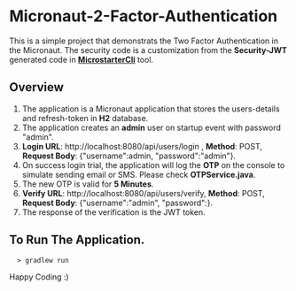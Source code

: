# Micronaut-2-Factor-Authentication

This is a simple project that demonstrats the Two Factor Authentication in the Micronaut. The security code is a customization from the **Security-JWT** generated code in **[MicrostarterCli](https://github.com/hashimati/MicrostarterCli)** tool. 

## Overview
1. The application is a Micronaut application that stores the users-details and refresh-token in **H2** database. 
2. The application creates an **admin** user on startup event with password "admin". 
3. **Login URL**: http://localhost:8080/api/users/login , **Method**: POST, **Request Body**: {"username":admin, "password":"admin"}. 
4. On success login trial, the application will log the **OTP** on the console to simulate sending email or SMS. Please check **OTPService.java**. 
5. The new OTP is valid for **5 Minutes**. 
6. **Verify URL**: http://localhost:8080/api/users/verify, **Method**: POST, **Request Body**: {"username":"admin", "password":<Received OTP>}. 
7. The response of the verification is the JWT token. 


## To Run The Application. 
```Shell
  > gradlew run
```
 
  
Happy Coding :)

